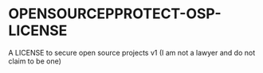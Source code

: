 # OPENSOURCEPPROTECT-OSP-LICENSE
A LICENSE to secure open source projects  v1 (I am not a lawyer and do not claim to be one)
